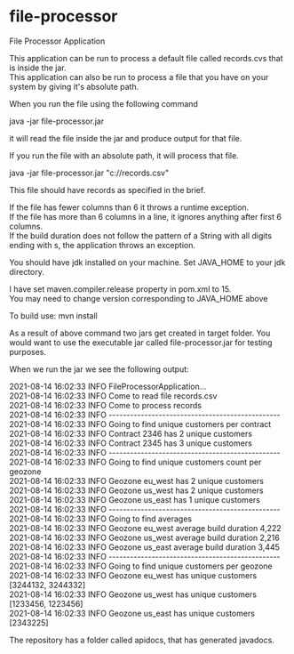 # file-processor
File Processor Application

This application can be run to process a default file called records.cvs that is inside the jar.<br/>
This application can also be run to process a file that you have on your system by giving it's absolute path.

When you run the file using the following command

java -jar file-processor.jar

it will read the file inside the jar and produce output for that file.

If you run the file with an absolute path, it will process that file.

java -jar file-processor.jar "c://records.csv"

This file should have records as specified in the brief.

If the file has fewer columns than 6 it throws a runtime exception.<br/>
If the file has more than 6 columns in a line, it ignores anything after first 6 columns.<br/>
If the build duration does not follow the pattern of a String with all digits ending with s, the application throws an exception.

You should have jdk installed on your machine. 
Set JAVA_HOME to your jdk directory. <br/>

I have set maven.compiler.release property in pom.xml to 15. <br/> 
You may need to change version corresponding to JAVA_HOME above <br/>

To build use: 
mvn install

As a result of above command two jars get created in target folder. You would want to use the executable jar called file-processor.jar for testing purposes.

When we run the jar we see the following output:

2021-08-14 16:02:33 INFO FileProcessorApplication...<br/>
2021-08-14 16:02:33 INFO Come to read file records.csv<br/>
2021-08-14 16:02:33 INFO Come to process records<br/>
2021-08-14 16:02:33 INFO ------------------------------------------------<br/>
2021-08-14 16:02:33 INFO Going to find unique customers per contract<br/>
2021-08-14 16:02:33 INFO Contract 2346 has 2 unique customers<br/>
2021-08-14 16:02:33 INFO Contract 2345 has 3 unique customers<br/>
2021-08-14 16:02:33 INFO ------------------------------------------------<br/>
2021-08-14 16:02:33 INFO Going to find unique customers count per geozone<br/>
2021-08-14 16:02:33 INFO Geozone eu_west has 2 unique customers<br/>
2021-08-14 16:02:33 INFO Geozone us_west has 2 unique customers<br/>
2021-08-14 16:02:33 INFO Geozone us_east has 1 unique customers<br/>
2021-08-14 16:02:33 INFO ------------------------------------------------<br/>
2021-08-14 16:02:33 INFO Going to find averages<br/>
2021-08-14 16:02:33 INFO Geozone eu_west average build duration 4,222<br/>
2021-08-14 16:02:33 INFO Geozone us_west average build duration 2,216<br/>
2021-08-14 16:02:33 INFO Geozone us_east average build duration 3,445<br/>
2021-08-14 16:02:33 INFO ------------------------------------------------<br/>
2021-08-14 16:02:33 INFO Going to find unique customers per geozone<br/>
2021-08-14 16:02:33 INFO Geozone eu_west has unique customers [3244132, 3244332]<br/>
2021-08-14 16:02:33 INFO Geozone us_west has unique customers [1233456, 1223456]<br/>
2021-08-14 16:02:33 INFO Geozone us_east has unique customers [2343225]<br/>



The repository has a folder called apidocs, that has generated javadocs.

